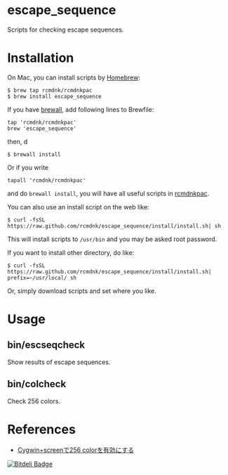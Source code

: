 escape_sequence
===============

Scripts for checking escape sequences.

# Installation

On Mac, you can install scripts by [Homebrew](https://github.com/mxcl/homebrew):

    $ brew tap rcmdnk/rcmdnkpac
    $ brew install escape_sequence

If you have [brewall](https://github.com/rcmdnk/homebrew-brewall), add following lines to Brewfile:

    tap 'rcmdnk/rcmdnkpac'
    brew 'escape_sequence'

then, d 

    $ brewall install

Or if you write

    tapall 'rcmdnk/rcmdnkpac'

and do `brewall install`, you will have all useful scripts in
[rcmdnkpac](https://github.com/rcmdnk/homebrew-rcmdnkpac).

You can also use an install script on the web like:

    $ curl -fsSL https://raw.github.com/rcmdnk/escape_sequence/install/install.sh| sh

This will install scripts to `/usr/bin`
and you may be asked root password.

If you want to install other directory, do like:

    $ curl -fsSL https://raw.github.com/rcmdnk/escape_sequence/install/install.sh|  prefix=~/usr/local/ sh

Or, simply download scripts and set where you like.

# Usage

## bin/escseqcheck

Show results of escape sequences.

## bin/colcheck

Check 256 colors.


# References

* [Cygwin+screenで256 colorを有効にする](http://rcmdnk.github.io/blog/2013/09/05/computer-cygwin-putty-vim/)



[![Bitdeli Badge](https://d2weczhvl823v0.cloudfront.net/rcmdnk/escape_sequence/trend.png)](https://bitdeli.com/free "Bitdeli Badge")


